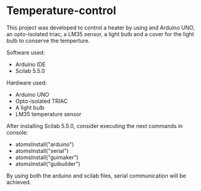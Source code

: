 # Temperature-control
 
This project was developed to control a heater by using and Arduino UNO, an opto-isolated triac, a LM35 sensor, a light bulb and a cover for the light bulb to conserve the temperture.
 
Software used:
- Arduino IDE
- Scilab 5.5.0

Hardware used:
- Arduino UNO
- Opto-isolated TRIAC
- A light bulb
- LM35 temperature sensor

After installing Scilab 5.5.0, consider executing the next commands in console:
- atomsInstall("arduino")
- atomsInstall("serial")
- atomsInstall("guimaker")
- atomsInstall("guibuilder")

By using both the arduino and scilab files, serial communication will be achieved.

